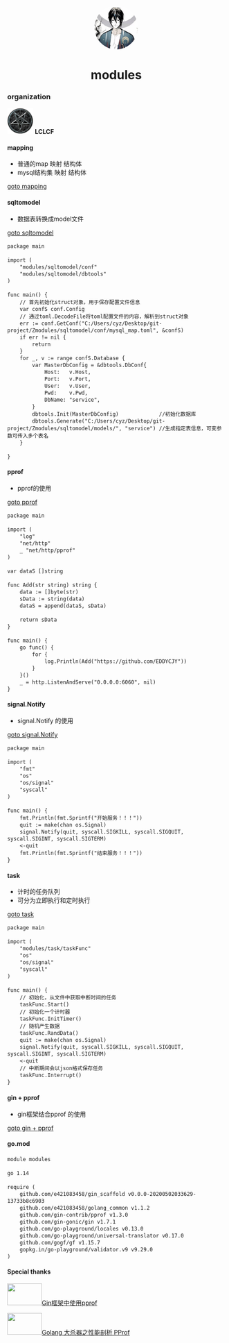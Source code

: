 <p align="center">
<img alt="" src="https://raw.githubusercontent.com/zhengpeiqiang/LCLCF_origin/master/zhengpeiqiang.png" style="border-radius:50%;margin: 0 auto;" width="20%" />
</p>

<h1 align="center">
modules
</h1>

### organization

<a href="https://github.com/zhengpeiqiang"><img alt="" src="https://raw.githubusercontent.com/zhengpeiqiang/LCLCF_origin/master/LCLCF_circle.png" style="width:60px;height:60px;margin: 0 auto;" width="8%" /></a>
**LCLCF**

#### mapping 
- 普通的map 映射 结构体
- mysql结构集 映射 结构体

[goto mapping](https://gitee.com/zhengpeiqiang/modules/tree/master/mapping)

#### sqltomodel 
- 数据表转换成model文件

[goto sqltomodel](https://gitee.com/zhengpeiqiang/modules/tree/master/sqltomodel)
```
package main

import (
	"modules/sqltomodel/conf"
	"modules/sqltomodel/dbtools"
)

func main() {
	// 首先初始化struct对象，用于保存配置文件信息
	var confS conf.Config
	// 通过toml.DecodeFile将toml配置文件的内容，解析到struct对象
	err := conf.GetConf("C:/Users/cyz/Desktop/git-project/Zmodules/sqltomodel/conf/mysql_map.toml", &confS)
	if err != nil {
		return
	}
	for _, v := range confS.Database {
		var MasterDbConfig = &dbtools.DbConf{
			Host:   v.Host,
			Port:   v.Port,
			User:   v.User,
			Pwd:    v.Pwd,
			DbName: "service",
		}
		dbtools.Init(MasterDbConfig)             //初始化数据库
		dbtools.Generate("C:/Users/cyz/Desktop/git-project/Zmodules/sqltomodel/models/", "service") //生成指定表信息，可变参数可传入多个表名
	}

}
```

#### pprof
- pprof的使用

[goto pprof](https://gitee.com/zhengpeiqiang/modules/tree/master/pprof)
```　　　　　　　　 
package main

import (
	"log"
	"net/http"
	_ "net/http/pprof"
)

var dataS []string

func Add(str string) string {
	data := []byte(str)
	sData := string(data)
	dataS = append(dataS, sData)

	return sData
}

func main() {
	go func() {
		for {
			log.Println(Add("https://github.com/EDDYCJY"))
		}
	}()
	_ = http.ListenAndServe("0.0.0.0:6060", nil)
}
```

#### signal.Notify
- signal.Notify 的使用

[goto signal.Notify](https://gitee.com/zhengpeiqiang/modules/tree/master/signal)
```
package main

import (
	"fmt"
	"os"
	"os/signal"
	"syscall"
)

func main() {
	fmt.Println(fmt.Sprintf("开始服务！！！"))
	quit := make(chan os.Signal)
	signal.Notify(quit, syscall.SIGKILL, syscall.SIGQUIT, syscall.SIGINT, syscall.SIGTERM)
	<-quit
	fmt.Println(fmt.Sprintf("结束服务！！！"))
}
```

#### task
- 计时的任务队列
- 可分为立即执行和定时执行

[goto task](https://gitee.com/zhengpeiqiang/modules/tree/master/task)
```
package main

import (
	"modules/task/taskFunc"
	"os"
	"os/signal"
	"syscall"
)

func main() {
	// 初始化，从文件中获取中断时间的任务
	taskFunc.Start()
	// 初始化一个计时器
	taskFunc.InitTimer()
	// 随机产生数据
	taskFunc.RandData()
	quit := make(chan os.Signal)
	signal.Notify(quit, syscall.SIGKILL, syscall.SIGQUIT, syscall.SIGINT, syscall.SIGTERM)
	<-quit
	// 中断期间会以json格式保存任务
	taskFunc.Interrupt()
}
```

#### gin + pprof
- gin框架结合pprof 的使用

[goto gin + pprof](https://gitee.com/zhengpeiqiang/modules/tree/master/test)

#### go.mod
```
module modules

go 1.14

require (
	github.com/e421083458/gin_scaffold v0.0.0-20200502033629-13733b8c6903
	github.com/e421083458/golang_common v1.1.2
	github.com/gin-contrib/pprof v1.3.0
	github.com/gin-gonic/gin v1.7.1
	github.com/go-playground/locales v0.13.0
	github.com/go-playground/universal-translator v0.17.0
	github.com/gogf/gf v1.15.7
	gopkg.in/go-playground/validator.v9 v9.29.0
)
```

#### Special thanks
<img width="80" height="50" src="http://liumurong.org/images/avatar.png"/>[Gin框架中使用pprof](http://liumurong.org/2019/12/gin_pprof/)

<img width="80" height="50" src="https://cdn2.jianshu.io/assets/web/nav-logo-4c7bbafe27adc892f3046e6978459bac.png"/>[Golang 大杀器之性能剖析 PProf](https://www.jianshu.com/p/4e4ff6be6af9)

